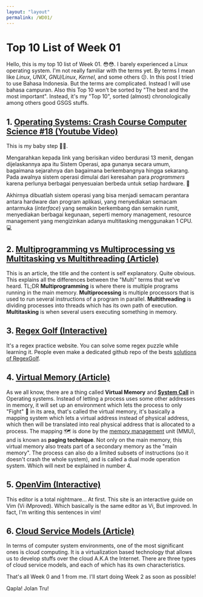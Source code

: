 ```yaml
---
layout: "layout"
permalink: /WD01/
---
```


# Top 10 List of Week 01

Hello, this is my top 10 list of Week 01. 😳😳. I barely experienced a Linux operating system. I'm not really familiar with the terms yet. By terms I mean like *Linux*, *UNIX*, *GNU/Linux*, *Kernel*, and some others 😕. In this post I tried to use Bahasa Indonesia. But the terms are complicated. Instead I will use bahasa campuran. Also this Top 10 won't be sorted by "The best and the most important". Instead, it's my "Top 10", sorted (almost) chronologically among others good GSGS stuffs.

## 1. [Operating Systems: Crash Course Computer Science #18 (Youtube Video)](https://www.youtube.com/watch?v=26QPDBe-NB8)

This is my baby step 👣👣.

Mengarahkan kepada link yang berisikan video berdurasi 13 menit, dengan dijelaskannya apa itu Sistem Operasi, apa gunanya secara umum, bagaimana sejarahnya dan bagaimana berkembangnya hingga sekarang. Pada awalnya sistem operasi dimulai dari keresahan para *programmers* karena perlunya berbagai penyesuaian berbeda untuk setiap hardware. 🌠

Akhirnya dibuatlah sistem operasi yang bisa menjadi semacam perantara antara hardware dan program aplikasi, yang menyediakan semacam antarmuka (*interface*) yang semakin berkembang dan semakin rumit, menyediakan berbagai kegunaan, seperti memory management, resource management yang mengizinkan adanya multitasking menggunakan 1 CPU. 💻

## 2. [Multiprogramming vs Multiprocessing vs Multitasking vs Multithreading (Article)](https://www.javatpoint.com/multiprogramming-vs-multiprocessing-vs-multitasking-vs-multithreading)

This is an article, the title and the content is self explanatory. Quite obvious. This explains all the differences between the "Multi" terms that we've heard. TL;DR **Multiprogramming** is where there is multiple programs running in the main memory. **Multiprocessing** is multiple processors that is used to run several instructions of a program in parallel. **Multithreading** is dividing processes into threads which has its own path of execution. **Multitasking** is when several users executing something in memory.

## 3. [Regex Golf (Interactive)](https://alf.nu/RegexGolf)

It's a regex practice website. You can solve some regex puzzle while learning it. People even make a dedicated github repo of the bests [solutions of RegexGolf](https://gist.github.com/Davidebyzero/9221685).

## 4. [Virtual Memory (Article)](https://www.tutorialspoint.com/operating_system/os_virtual_memory.htm)

As we all know, there are a thing called **Virtual Memory** and **[System Call](https://www.guru99.com/system-call-operating-system.html)** in Operating systems. Instead of letting a process uses some other addresses in memory, it will set up an environment which lets the process to only "Fight" 🥊 in its area, that's called the virtual memory, it's basically a mapping system which lets a virtual address instead of physical address, which then will be translated into real physical address that is allocated to a process. The mapping 🗺 is done by the [memory management](https://www.u-aizu.ac.jp/~yliu/teaching/os/lec12.html) unit (MMU), and is known as **paging technique**. Not only on the main memory, this virtual memory also treats part of a secondary memory as the "main memory". The process can also do a limited subsets of instructions (so it doesn't crash the whole system), and is called a dual mode operation system. Which will next be explained in number 4. 

## 5. [OpenVim (Interactive)](https://www.openvim.com/)

This editor is a total nightmare... At first. This site is an interactive guide on Vim (Vi iMproved). Which basically is the same editor as Vi, But improved. In fact, I'm writing this sentences in vim!

## 6. [Cloud Service Models (Article)](https://www.javatpoint.com/cloud-service-models)

In terms of computer system environments, one of the most significant ones is cloud computing. It is a virtualization based technology that allows us to develop stuffs over the cloud A.K.A the Internet. There are three types of cloud service models, and each of which has its own characteristics.

That's all Week 0 and 1 from me. I'll start doing Week 2 as soon as possible!

Qapla! Jolan Tru!
